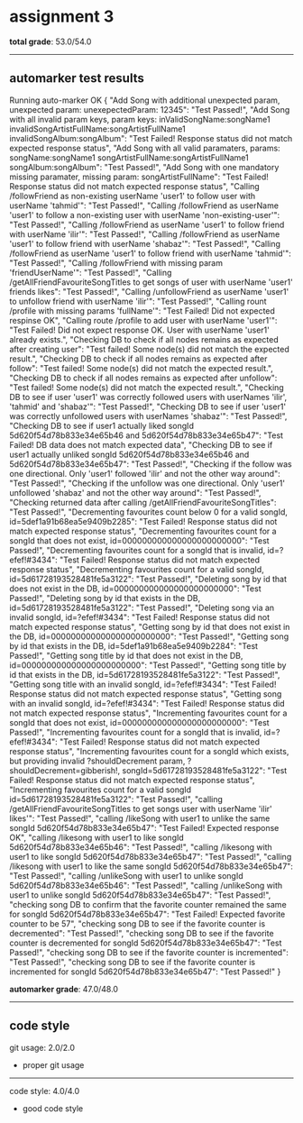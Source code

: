 # assignment 3

**total grade**: 53.0/54.0

---

## automarker test results

Running auto-marker
OK
{
    "Add Song with additional unexpected param, unexpected param: unexepectedParam: 12345": "Test Passed!",
    "Add Song with all invalid param keys, param keys: inValidSongName:songName1 invalidSongArtistFullName:songArtistFullName1 invalidSongAlbum:songAlbum": "Test Failed! Response status did not match expected response status",
    "Add Song with all valid paramaters, params: songName:songName1 songArtistFullName:songArtistFullName1 songAlbum:songAlbum": "Test Passed!",
    "Add Song with one mandatory missing paramater, missing param: songArtistFullName": "Test Failed! Response status did not match expected response status",
    "Calling /followFriend as non-existing userName 'user1' to follow user with userName 'tahmid'": "Test Passed!",
    "Calling /followFriend as userName 'user1' to follow a non-existing user with userName 'non-existing-user'": "Test Passed!",
    "Calling /followFriend as userName 'user1' to follow friend with userName 'ilir'": "Test Passed!",
    "Calling /followFriend as userName 'user1' to follow friend with userName 'shabaz'": "Test Passed!",
    "Calling /followFriend as userName 'user1' to follow friend with userName 'tahmid'": "Test Passed!",
    "Calling /followFriend with missing param 'friendUserName'": "Test Passed!",
    "Calling /getAllFriendFavouriteSongTitles to get songs of user with userName 'user1' friends likes": "Test Passed!",
    "Calling /unfollowFriend as userName 'user1' to unfollow friend with userName 'ilir'": "Test Passed!",
    "Calling rount /profile with missing params 'fullName'": "Test Failed! Did not expected respinse OK",
    "Calling route /profile to add user with userName 'user1'": "Test Failed! Did not expect response OK. User with userName 'user1' already exists.",
    "Checking DB to check if all nodes remains as expected after creating user": "Test failed! Some node(s) did not match the expected result.",
    "Checking DB to check if all nodes remains as expected after follow": "Test failed! Some node(s) did not match the expected result.",
    "Checking DB to check if all nodes remains as expected after unfollow": "Test failed! Some node(s) did not match the expected result.",
    "Checking DB to see if user 'user1' was correctly followed users with userNames 'ilir', 'tahmid' and 'shabaz'": "Test Passed!",
    "Checking DB to see if user 'user1' was correctly unfollowed users with userNames 'shabaz'": "Test Passed!",
    "Checking DB to see if user1 actually liked songId 5d620f54d78b833e34e65b46 and 5d620f54d78b833e34e65b47": "Test Failed! DB data does not match expected data",
    "Checking DB to see if user1 actually unliked songId 5d620f54d78b833e34e65b46 and 5d620f54d78b833e34e65b47": "Test Passed!",
    "Checking if the follow was one directional. Only 'user1' followed 'ilir' and not the other way around": "Test Passed!",
    "Checking if the unfollow was one directional. Only 'user1' unfollowed 'shabaz' and not the other way around": "Test Passed!",
    "Checking returned data after calling /getAllFriendFavouriteSongTitles": "Test Passed!",
    "Decrementing favourites count below 0 for a valid songId, id=5def1a91b68ea5e9409b2285": "Test Failed! Response status did not match expected response status",
    "Decrementing favourites count for a songId that does not exist, id=000000000000000000000000": "Test Passed!",
    "Decrementing favourites count for a songId that is invalid, id=?efef!#3434": "Test Failed! Response status did not match expected response status",
    "Decrementing favourites count for a valid songId, id=5d61728193528481fe5a3122": "Test Passed!",
    "Deleting song by id that does not exist in the DB, id=000000000000000000000000": "Test Passed!",
    "Deleting song by id that exists in the DB, id=5d61728193528481fe5a3122": "Test Passed!",
    "Deleting song via an invalid songId, id=?efef!#3434": "Test Failed! Response status did not match expected response status",
    "Getting song by id that does not exist in the DB, id=000000000000000000000000": "Test Passed!",
    "Getting song by id that exists in the DB, id=5def1a91b68ea5e9409b2284": "Test Passed!",
    "Getting song title by id that does not exist in the DB, id=000000000000000000000000": "Test Passed!",
    "Getting song title by id that exists in the DB, id=5d61728193528481fe5a3122": "Test Passed!",
    "Getting song title with an invalid songId, id=?efef!#3434": "Test Failed! Response status did not match expected response status",
    "Getting song with an invalid songId, id=?efef!#3434": "Test Failed! Response status did not match expected response status",
    "Incrementing favourites count for a songId that does not exist, id=000000000000000000000000": "Test Passed!",
    "Incrementing favourites count for a songId that is invalid, id=?efef!#3434": "Test Failed! Response status did not match expected response status",
    "Incrementing favourites count for a songId which exists, but providing invalid ?shouldDecrement param, ?shouldDecrement=gibberish!, songId=5d61728193528481fe5a3122": "Test Failed! Response status did not match expected response status",
    "Incrementing favourites count for a valid songId id=5d61728193528481fe5a3122": "Test Passed!",
    "calling /getAllFriendFavouriteSongTitles to get songs user with userName 'ilir' likes'": "Test Passed!",
    "calling /likeSong with user1 to unlike the same songId 5d620f54d78b833e34e65b47": "Test Failed! Expected response OK",
    "calling /likesong with user1 to like songId 5d620f54d78b833e34e65b46": "Test Passed!",
    "calling /likesong with user1 to like songId 5d620f54d78b833e34e65b47": "Test Passed!",
    "calling /likesong with user1 to like the same songId 5d620f54d78b833e34e65b47": "Test Passed!",
    "calling /unlikeSong with user1 to unlike songId 5d620f54d78b833e34e65b46": "Test Passed!",
    "calling /unlikeSong with user1 to unlike songId 5d620f54d78b833e34e65b47": "Test Passed!",
    "checking song DB to confirm that the favorite counter remained the same for songId 5d620f54d78b833e34e65b47": "Test Failed! Expected favorite counter to be 57",
    "checking song DB to see if the favorite counter is decremented": "Test Passed!",
    "checking song DB to see if the favorite counter is decremented for songId 5d620f54d78b833e34e65b47": "Test Passed!",
    "checking song DB to see if the favorite counter is incremented": "Test Passed!",
    "checking song DB to see if the favorite counter is incremented for songId 5d620f54d78b833e34e65b47": "Test Passed!"
}

**automarker grade**: 47.0/48.0

---

## code style

git usage: 2.0/2.0

- proper git usage

---

code style: 4.0/4.0

- good code style

